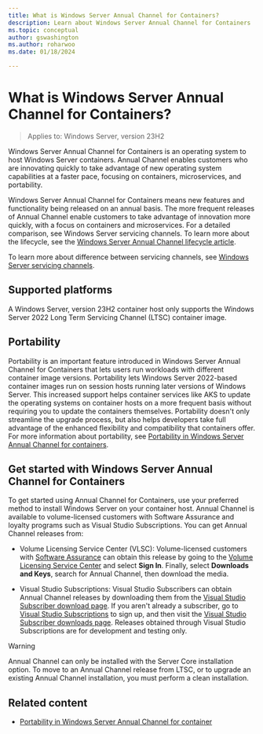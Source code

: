 ```yaml
---
title: What is Windows Server Annual Channel for Containers?
description: Learn about Windows Server Annual Channel for Containers 
ms.topic: conceptual
author: gswashington
ms.author: roharwoo
ms.date: 01/18/2024

---
```


# What is Windows Server Annual Channel for Containers?

>Applies to: Windows Server, version 23H2

Windows Server Annual Channel for Containers is an operating system to host Windows Server containers. Annual Channel enables customers who are innovating quickly to take advantage of new operating system capabilities at a faster pace, focusing on containers, microservices, and portability.

Windows Server Annual Channel for Containers means new features and functionality being released on an annual basis. The more frequent releases of Annual Channel enable customers to take advantage of innovation more quickly, with a focus on containers and microservices. For a detailed comparison, see Windows Server servicing channels. To learn more about the lifecycle, see the [Windows Server Annual Channel lifecycle article](/lifecycle/products/windows-server-annual-channel).

To learn more about difference between servicing channels, see [Windows Server servicing channels](/windows-server/get-started/servicing-channels-comparison).

## Supported platforms

A Windows Server, version 23H2 container host only supports the Windows Server 2022 Long Term Servicing Channel (LTSC) container image.

## Portability

Portability is an important feature introduced in Windows Server Annual Channel for Containers that lets users run workloads with different container image versions. Portability lets Windows Server 2022-based container images run on session hosts running later versions of Windows Server. This increased support helps container services like AKS to update the operating systems on container hosts on a more frequent basis without requiring you to update the containers themselves. Portability doesn't only streamline the upgrade process, but also helps developers take full advantage of the enhanced flexibility and compatibility that containers offer. For more information about portability, see [Portability in Windows Server Annual Channel for containers](/.md).

## Get started with Windows Server Annual Channel for Containers

To get started using Annual Channel for Containers, use your preferred method to install Windows
Server on your container host. Annual Channel is available to volume-licensed customers with Software Assurance and loyalty programs such as Visual Studio Subscriptions. You can get Annual Channel releases from:

- Volume Licensing Service Center (VLSC): Volume-licensed customers with [Software Assurance](https://www.microsoft.com/licensing/licensing-programs/software-assurance-default.aspx) can obtain this release by going to the [Volume Licensing Service Center](https://www.microsoft.com/Licensing/servicecenter/default.aspx) and select **Sign In**. Finally, select **Downloads and Keys**, search for Annual Channel, then download the media.

- Visual Studio Subscriptions: Visual Studio Subscribers can obtain Annual Channel releases by downloading them from the [Visual Studio Subscriber download page](https://my.visualstudio.com/Downloads?q=Windows%20Server,%20version). If you aren't already a subscriber, go to [Visual Studio Subscriptions](https://www.visualstudio.com/subscriptions/) to sign up, and then visit the [Visual Studio Subscriber downloads page](https://my.visualstudio.com/Downloads?q=Windows%20Server,%20version). Releases obtained through Visual Studio Subscriptions are for development and testing only.

> [!WARNING]
> Annual Channel can only be installed with the Server Core installation option. To move to an Annual Channel release from LTSC, or to upgrade an existing Annual Channel installation, you must perform a clean installation.

## Related content

- [Portability in Windows Server Annual Channel for container](.md)
